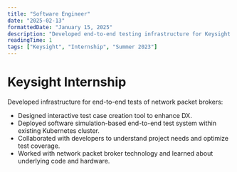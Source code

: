 ```yaml
---
title: "Software Engineer"
date: "2025-02-13"
formattedDate: "January 15, 2025"
description: "Developed end-to-end testing infrastructure for Keysight network packet brokers."
readingTime: 1
tags: ["Keysight", "Internship", "Summer 2023"]
---
```


# Keysight Internship

Developed infrastructure for end-to-end tests of network packet brokers:

- Designed interactive test case creation tool to enhance DX.
- Deployed software simulation-based end-to-end test system within existing Kubernetes cluster.
- Collaborated with developers to understand project needs and optimize test coverage.
- Worked with network packet broker technology and learned about underlying code and hardware.
